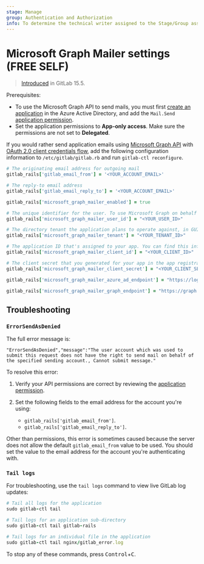 ```yaml
---
stage: Manage
group: Authentication and Authorization
info: To determine the technical writer assigned to the Stage/Group associated with this page, see https://about.gitlab.com/handbook/engineering/ux/technical-writing/#designated-technical-writers
---
```


# Microsoft Graph Mailer settings **(FREE SELF)**

> [Introduced](https://gitlab.com/groups/gitlab-org/-/epics/8259) in GitLab 15.5.

Prerequisites:

- To use the Microsoft Graph API to send mails, you must first
  [create an application](https://learn.microsoft.com/en-us/azure/active-directory/develop/quickstart-register-app)
  in the Azure Active Directory, and add the `Mail.Send`
  [application permission](https://learn.microsoft.com/en-us/graph/permissions-reference).
- Set the application permissions to **App-only access**. Make sure the permissions are not set to **Delegated**.

If you would rather send application emails using [Microsoft Graph API](https://learn.microsoft.com/en-us/graph/api/user-sendmail?view=graph-rest-1.0&tabs=http)
with [OAuth 2.0 client credentials flow](https://learn.microsoft.com/en-us/azure/active-directory/develop/v2-oauth2-client-creds-grant-flow),
add the following configuration information to `/etc/gitlab/gitlab.rb` and run `gitlab-ctl reconfigure`.

```ruby
# The originating email address for outgoing mail
gitlab_rails['gitlab_email_from'] = '<YOUR_ACCOUNT_EMAIL>'

# The reply-to email address
gitlab_rails['gitlab_email_reply_to'] = '<YOUR_ACCOUNT_EMAIL>'

gitlab_rails['microsoft_graph_mailer_enabled'] = true

# The unique identifier for the user. To use Microsoft Graph on behalf of the user.
gitlab_rails['microsoft_graph_mailer_user_id'] = "<YOUR_USER_ID>"

# The directory tenant the application plans to operate against, in GUID or domain-name format.
gitlab_rails['microsoft_graph_mailer_tenant'] = "<YOUR_TENANT_ID>"

# The application ID that's assigned to your app. You can find this information in the portal where you registered your app.
gitlab_rails['microsoft_graph_mailer_client_id'] = "<YOUR_CLIENT_ID>"

# The client secret that you generated for your app in the app registration portal.
gitlab_rails['microsoft_graph_mailer_client_secret'] = "<YOUR_CLIENT_SECRET_ID>"

gitlab_rails['microsoft_graph_mailer_azure_ad_endpoint'] = "https://login.microsoftonline.com"

gitlab_rails['microsoft_graph_mailer_graph_endpoint'] = "https://graph.microsoft.com"
```

## Troubleshooting

### `ErrorSendAsDenied`

The full error message is:

```plaintext
"ErrorSendAsDenied","message":"The user account which was used to submit this request does not have the right to send mail on behalf of the specified sending account., Cannot submit message."
```

To resolve this error:

1. Verify your API permissions are correct by reviewing the [application permission](https://learn.microsoft.com/en-us/graph/permissions-reference).

1. Set the following fields to the email address for the account you're using:
   - `gitlab_rails['gitlab_email_from']`.
   - `gitlab_rails['gitlab_email_reply_to']`.

Other than permissions, this error is sometimes caused because the server does not allow the default `gitlab_email_from` value to be used. You should set the value to the email address for the account you're authenticating with.
 
### `Tail logs`

For troubleshooting, use the `tail logs` command to view live GitLab log updates:

```ruby
# Tail all logs for the application
sudo gitlab-ctl tail

# Tail logs for an application sub-directory
sudo gitlab-ctl tail gitlab-rails

# Tail logs for an individual file in the application
sudo gitlab-ctl tail nginx/gitlab_error.log
```

To stop any of these commands, press <kbd>Control</kbd>+<kbd>C</kbd>.
